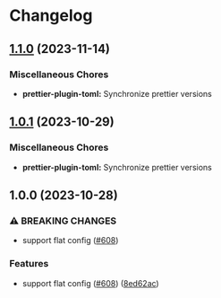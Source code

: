 # Changelog

## [1.1.0](https://github.com/re-taro/fmt/compare/prettier-plugin-toml-v1.0.1...prettier-plugin-toml-v1.1.0) (2023-11-14)


### Miscellaneous Chores

* **prettier-plugin-toml:** Synchronize prettier versions

## [1.0.1](https://github.com/re-taro/fmt/compare/prettier-plugin-toml-v1.0.0...prettier-plugin-toml-v1.0.1) (2023-10-29)

### Miscellaneous Chores

- **prettier-plugin-toml:** Synchronize prettier versions

## 1.0.0 (2023-10-28)

### ⚠ BREAKING CHANGES

- support flat config ([#608](https://github.com/re-taro/fmt/issues/608))

### Features

- support flat config ([#608](https://github.com/re-taro/fmt/issues/608)) ([8ed62ac](https://github.com/re-taro/fmt/commit/8ed62acbaa5018633fc57a361654c2803ca89ef7))
